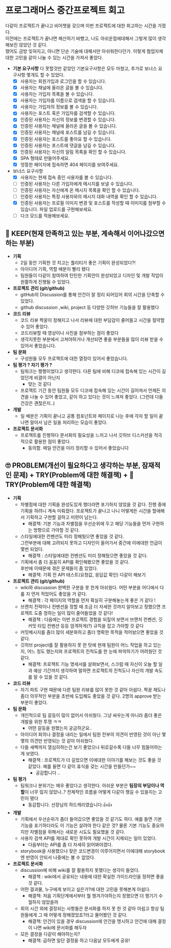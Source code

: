 # 프로그래머스 중간프로젝트 회고

다같이 프로젝트가 끝나고 비어챗을 갖으며 이번 프로젝트에 대한 회고하는 시간을 가졌다.  
이전에는 프로젝트가 끝나면 해산하기 바빴고, 나도 아쉬운점에대해서 그렇게 많이 생각해보진 않았던 것 같다.  
했어도 금방 잊혀지고, 아니면 단순 기술에 대해서만 아쉬워한다던가. 
이렇게 협업자체대한 고민을 같이 나눌 수 있는 시간을 가져서 좋았다. 
- **기본 요구사항**
다 못할것만 같았던 기본요구사항은 모두 마쳤고, 추가로 보너스 요구사항 몇개도 할 수 있었다.  
  - [x]  사용자는 회원가입과 로그인을 할 수 있습니다.
  - [x]  사용자는 채널에 올라온 글을 볼 수 있습니다.
  - [x]  사용자는 가입자 목록을 볼 수 있습니다.
  - [x]  사용자는 가입자를 이름으로 검색을 할 수 있습니다.
  - [x]  사용자는 가입자의 정보를 볼 수 있습니다.
  - [x]  사용자는 포스트 혹은 가입자를 검색할 수 있습니다.
  - [x]  인증된 사용자는 자신의 정보를 변경할 수 있습니다.
  - [x]  인증된 사용자는 채널에 올라온 글을 볼 수 있습니다.
  - [x]  인증된 사용자는 채널에 포스트를 남길 수 있습니다.
  - [x]  인증된 사용자는 포스트를 좋아요 할 수 있습니다.
  - [x]  인증된 사용자는 포스트에 댓글을 남길 수 있습니다.
  - [x]  인증된 사용자는 자신의 알림 목록을 확인 할 수 있습니다.
  - [x]  SPA 형태로 만들어주세요.
  - [x]  엉뚱한 페이지에 접속하면 404 페이지를 보여주세요.
- 보너스 요구사항
  - [x]  사용자는 현재 접속 중인 사용자를 볼 수 있습니다.
  - [ ]  인증된 사용자는 다른 가입자에게 메시지를 보낼 수 있습니다.
  - [ ]  인증된 사용자는 자신에게 온 메시지 목록을 확인 할 수 있습니다.
  - [ ]  인증된 사용자는 특정 사용자와의 메시지 대화 내역을 확인 할 수 있습니다.
  - [x]  인증된 사용자는 프로필 이미지 변경 및 포스트를 작성할 때 이미지를 첨부할 수 있습니다. 파일 업로드를 구현해보세요.
  - [ ]  다크 모드를 적용해보세요.

## 🥰 **KEEP(현재 만족하고 있는 부분, 계속해서 이어나갔으면 하는 부분)**

- **기획**
  - 2일 동안 기획한 것 치고는 퀄리티가 좋은 기획이 완성되었다?!
  - 아이디어 기획, 역할 배분이 빨리 됐다
  - 팀원들이 다같이 참여하여 탄탄한 기획안이 완성되었고 디자인 및 개발 작업이 원활하게 진행될 수 있었다.
- **프로젝트 관리 (git/github)**
  - gitHub의 Discussion를 통해 안건이 잘 정리 되어있어 회의 시간을 단축할 수 있었다.
  - github discussion ,wiki, project 등 다양한 깃허브 기능들을 잘 활용했다
- **코드 리뷰**
  - 코드 리뷰 짝꿍이 정해지고 나서 리뷰에 대한 부담감이 줄어들고 시간을 절약할 수 있어 좋았다.
  - 코드리뷰할 때 영상이나 사진을 첨부하는 점이 좋았다
  - 생각지못한 부분에서 고쳐야하거나 개선되면 좋을 부분들을 많이 리뷰 받을 수 있어서 좋았습니다.
- **팀 문화**
  - 구성원들 모두 프로젝트에 대한 열정이 있어서 좋았습니다.
- **팀 평가 ? 자기 평가 ?**
  - 팀워크는 짱짱이었다고 생각한다. 다른 팀에 비해 디코에 접속해 있는 시간이 길었던게 비결이 아닌지
    - 맞는 것 같다
  - 프로젝트 기간 동안 팀원들 모두 디코에 접속해 있는 시간이 길어져서 언제든 의견을 나눌 수 있어 좋았고, 같이 하고 있다는 것이 느껴져 좋았다. (그런데 다들 건강은 괜찮은지..)
- **개발**
  - 일 배분은 기획이 끝나고 공통 컴포넌트와 페이지로 나눈 후에 각자 할 일이 끝나면 알아서 남은 일을 처리하는 모습이 좋았다.
- **프로젝트 문서화**
  - 프로젝트를 진행하다 문서화의 필요성을 느끼고 나서 깃허브 디스커션을 적극적으로 활용한 점이 좋았다.
    - 동의함. 매일 안건을 미리 정리할 수 있어서 좋았습니다

## 🙄 **PROBLEM(개선이 필요하다고 생각하는 부분, 잠재적인 문제) + TRY(Problem에 대한 해결책) +** 🧐 **TRY(Problem에 대한 해결책)**

- **기획**
  - 차별점에 대한 기획을 완성도있게 했더라면 포기하지 않았을 것 같다. 진행 중에 기획을 하려니 계속 미뤄졌다. 프로젝트가 끝나고 나니 어떻게든 시간을 할애해서 기획하고 구현할 걸하고 미련이 남는다.
    - 해결책: 기본 기능과 차별점을 우선순위에 두고 해당 기능들을 먼저 구현하는 방향으로 가야할 것 같다.
  - 스타일에대한 컨벤션도 미리 정해뒀으면 좋았을 것 같다.  
  그런부분에 대해 고려되지 못하고 디자인이 들어가서 중간에 이에대한 언급이 몇번 되었다.
    - 해결책 : 스타일에대한 컨벤션도 미리 정해뒀으면 좋았을 것 같다.
  - 기획에서 좀 더 꼼꼼히 API를 확인해봤으면 좋았을 것 같다.  
  후반에 이때문에 겪은 문제들이 좀 있었다.
    - 해결책: 기획 전 API 테스트(요청값, 응답값 확인) 다같이 해보기
- **프로젝트 관리 (git/github)**
  - wiki와 discussion 완벽한 구분을 못 한게 아쉬웠다. 어떤 부분을 어디에서 다룰 지 먼저 적었어도 좋았을 거 같다.
    - 해결책 : 각 페이지의 역할을 먼저 확실히 구분해놓는게 좋은 거 같다 !
  - 브랜치 전략이나 컨벤션을 정할 때 조금 더 자세한 것까지 알아보고 정했으면 프로젝트 도중 정하는 일이 많이 줄어들었을 것 같다!
    - 해결책 : 다음에는 이번 프로젝트 경험을 되짚어 보면서 브랜치 컨벤션, 깃 커밋 타입 컨벤션 등등 엄격하게(?) 규칙을 잡고 가야할 것 같다
  - 커밋메시지를 좀더 많이 세분화하고 좀더 명확한 목적을 적어놨으면 좋았을 것 같다.
  - 깃허브 project를 잘 활용하지 못 한 탓에 현재 팀원이 어느 작업을 하고 있는지, 어느 정도 했는지와 프로젝트의 진척도를 한 눈에 파악하기가 어려웠던 것 같다.
    - 해결책: 프로젝트 기능 명세서를 살펴보면서, 스크럼 때 자신이 오늘 할 일과 예상 기간까지 생각하여 말하면 프로젝트의 진척도나 자신의 개발 속도를 알 수 있을 것 같다.
- **코드 리뷰**
  - 자기 파트 구현 때문에 다른 팀원 리뷰를 많이 못한 것 같아 아쉽다. 짝꿍 제도나 좀더 의무적인 부분을 초반에 도입해도 좋았을 것 같다.
  2명의 approve 받는 부분이 좋았다.
- **팀 문화**
  - 개인적으로 팀 갈등이 많이 없어서 아쉬웠다. 그냥 싸우는게 아니라 좀더 좋은 개발을 위한 투쟁 ㅋㅋ
    - 어떤 갈등을 원했는지 궁금하군요..
  - 아이디어 회의나 결정을 내리는 일에서 팀원 전부의 의견이 반영된 것이 아닌 몇몇의 의견만 반영되는 것 같아 아쉬웠다.
  - 다들 새벽까지 열심히하는건 보기 좋았으나 뒤로갈수록 다들 너무 힘들어하는게 보였다.
    - 해결책 : 프로젝트가 더 길었으면 이에대한 이야기를 해보는 것도 좋을 것 같았다.
    예를 들면 다 같이 휴식을 갖는 시간을 만들던가~~
      - 공감합니다 ..
- **팀 평가**
  - 팀워크나 분위기는 매우 좋았다고 생각한다. 아쉬운 부분은 **팀장의 부담이나 역할**이 너무 많지 않았나..? 전체적인 흐름을 어떻게 다같이 챙길 수 있을지는 고민이 됐다
    - 동감합니다. 선장님의 하드캐리였습니다.👍👍
- **개발**
  - 기획에서 우선순위가 좀더 들어갔으면 좋았을 것 같기도 하다. 예를 들면 기본 기능을 포기하더라도 이 기능은 살려야 한다 같은 것? 
  물론 기본 기능도 중요하지만 차별점을 위해서는 새로운 시도도 필요했을 것 같다.
  - 사용자 검색 API를 제대로 확인 못하여 개발 시간이 지체되는 일이 있었다.
    - 다음부터는 API를 좀 더 자세히 읽어봐야겠다.
  - storybook을 사용했으나 잦은 코드변경이 이루어지면서 이에대해 storybook엔 반영이 안되서 나중에는 볼 수 없었다.
- **프로젝트 문서화**
  - discussion에 비해 wiki를 잘 활용하지 못했다는 생각이 들었다.
    - 해결책 : wiki에서 공유되는 내용에 대한 확실한 가이드라인을 정하면 좋을 것 같다.
  - 어떤 결과물, 누구에게 보이고 싶은가?에 대한 고민을 못해본게 아쉽다.
    - 해결책: 처음 기획단계에서부터 뭘 챙겨가야하는지 정했으면 더 챙기기 수월하지 않았을까
  - 회의 시간 외에 결정되는 사항들은 문서화를 하지 못 한 것 같아 아쉽고 항상 팀원들에게 그 때 어떻게 정해졌었죠?라고 물어봤던 것 같다.
    - 해결책: 안건이 있을 경우 discussion에 안건을 명시하고 안건에 대해 결정이 나면 wiki에 문서화를 해두자
  - 모든 결정을 다같이 해야하는지?
    - 해결책: 급하면 일단 결정을 하고 다음날 모두에게 공유!